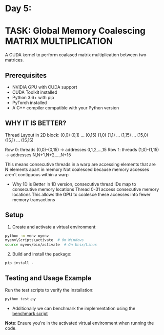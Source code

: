 # Day 5:
# TASK: Global Memory Coalescing MATRIX MULTIPLICATION
A CUDA kernel to perform coalased matrix multiplication between two matrices.

## Prerequisites
- NVIDIA GPU with CUDA support
- CUDA Toolkit installed
- Python 3.6+ with pip
- PyTorch installed
- A C++ compiler compatible with your Python version

## WHY IT IS BETTER?

Thread Layout in 2D block:
(0,0) (0,1) ... (0,15)
(1,0) (1,1) ... (1,15)
...
(15,0) (15,1) ... (15,15)


Row 0: threads (0,0)-(0,15) → addresses 0,1,2,...,15
Row 1: threads (1,0)-(1,15) → addresses N,N+1,N+2,...,N+15


This means consecutive threads in a warp are accessing elements that are N elements apart in memory
Not coalesced because memory accesses aren't contiguous within a warp

- Why 1D is Better
In 1D version, consecutive thread IDs map to consecutive memory locations
Thread 0-31 access consecutive memory locations
This allows the GPU to coalesce these accesses into fewer memory transactions


## Setup
1. Create and activate a virtual environment:

```bash
python -m venv myenv
myenv\Scripts\activate  # On Windows
source myenv/bin/activate  # On Unix/Linux
```

2. Build and install the package:

```bash
pip install .
```

## Testing and Usage Example
Run the test scripts to verify the installation:

```python
python test.py
```

- Additionally we can benchmark the implementation using the [benchmark script](../experiments/day6_benchmark.py)

**Note**: Ensure you're in the activated virtual environment when running the code.